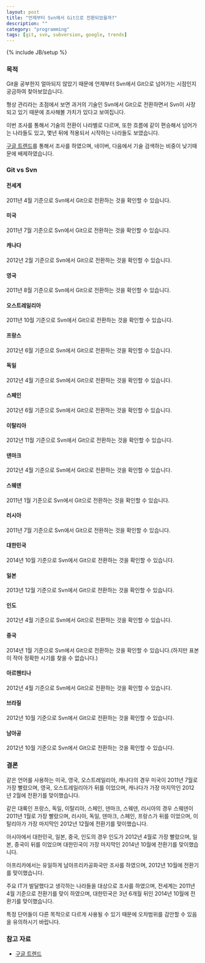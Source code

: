 ```yaml
---
layout: post
title: "언제부터 Svn에서 Git으로 전환되었을까?"
description: ""
category: "programming"
tags: [git, svn, subversion, google, trends]
---
```

{% include JB/setup %}

### 목적

Git을 공부한지 얼마되지 않았기 때문에 언제부터 Svn에서 Git으로 넘어가는 시점인지 궁금하여 찾아보았습니다. 

형상 관리라는 초점에서 보면 과거의 기술인 Svn에서 Git으로 전환하면서 Svn이 사장되고 있기 때문에 조사해볼 가치가 있다고 보여집니다.

이번 조사를 통해서 기술의 전환이 나라별로 다르며, 또한 흐름에 같이 편승해서 넘어가는 나라들도 있고, 몇년 뒤에 적용되서 시작하는 나라들도 보였습니다.

[구글 트렌드](http://www.google.com/trends/)를 통해서 조사를 하였으며, 네이버, 다음에서 기술 검색하는 비중이 낮기때문에 배제하였습니다.

### Git vs Svn

#### 전세계

2011년 4월 기준으로 Svn에서 Git으로 전환하는 것을 확인할 수 있습니다.

<script type="text/javascript" src="//www.google.com/trends/embed.js?hl=ko&q=git,+svn,+subversion&cmpt=q&tz&tz&content=1&cid=TIMESERIES_GRAPH_0&export=5&w=500&h=330"></script>

#### 미국

2011년 7월 기준으로 Svn에서 Git으로 전환하는 것을 확인할 수 있습니다.

<script type="text/javascript" src="//www.google.com/trends/embed.js?hl=ko&q=git,+svn,+subversion&geo=US&cmpt=q&tz&tz&content=1&cid=TIMESERIES_GRAPH_0&export=5&w=500&h=330"></script>

#### 캐나다

2012년 2월 기준으로 Svn에서 Git으로 전환하는 것을 확인할 수 있습니다.

<script type="text/javascript" src="//www.google.com/trends/embed.js?hl=ko&q=git,+svn,+subversion&geo=CA&cmpt=q&tz&tz&content=1&cid=TIMESERIES_GRAPH_0&export=5&w=500&h=330"></script>

#### 영국

2011년 8월 기준으로 Svn에서 Git으로 전환하는 것을 확인할 수 있습니다.

<script type="text/javascript" src="//www.google.com/trends/embed.js?hl=ko&q=git,+svn,+subversion&geo=GB&cmpt=q&tz&tz&content=1&cid=TIMESERIES_GRAPH_0&export=5&w=500&h=330"></script>

#### 오스트레일리아

2011년 10월 기준으로 Svn에서 Git으로 전환하는 것을 확인할 수 있습니다.

<script type="text/javascript" src="//www.google.com/trends/embed.js?hl=ko&q=git,+svn,+subversion&geo=AU&cmpt=q&tz&tz&content=1&cid=TIMESERIES_GRAPH_0&export=5&w=500&h=330"></script>

#### 프랑스

2012년 6월 기준으로 Svn에서 Git으로 전환하는 것을 확인할 수 있습니다.

<script type="text/javascript" src="//www.google.com/trends/embed.js?hl=ko&q=git,+svn,+subversion&geo=FR&cmpt=q&tz&tz&content=1&cid=TIMESERIES_GRAPH_0&export=5&w=500&h=330"></script>

#### 독일

2012년 4월 기준으로 Svn에서 Git으로 전환하는 것을 확인할 수 있습니다.

<script type="text/javascript" src="//www.google.com/trends/embed.js?hl=ko&q=git,+svn,+subversion&geo=DE&cmpt=q&tz&tz&content=1&cid=TIMESERIES_GRAPH_0&export=5&w=500&h=330"></script>

#### 스페인

2012년 6월 기준으로 Svn에서 Git으로 전환하는 것을 확인할 수 있습니다.

<script type="text/javascript" src="//www.google.com/trends/embed.js?hl=ko&q=git,+svn,+subversion&geo=ES&cmpt=q&tz&tz&content=1&cid=TIMESERIES_GRAPH_0&export=5&w=500&h=330"></script>

#### 이탈리아

2012년 11월 기준으로 Svn에서 Git으로 전환하는 것을 확인할 수 있습니다.

<script type="text/javascript" src="//www.google.com/trends/embed.js?hl=ko&q=git,+svn,+subversion&geo=IT&cmpt=q&tz&tz&content=1&cid=TIMESERIES_GRAPH_0&export=5&w=500&h=330"></script>

#### 덴마크

2012년 4월 기준으로 Svn에서 Git으로 전환하는 것을 확인할 수 있습니다.

<script type="text/javascript" src="//www.google.com/trends/embed.js?hl=ko&q=git,+svn,+subversion&geo=DK&cmpt=q&tz&tz&content=1&cid=TIMESERIES_GRAPH_0&export=5&w=500&h=330"></script>

#### 스웨덴

2011년 1월 기준으로 Svn에서 Git으로 전환하는 것을 확인할 수 있습니다.

<script type="text/javascript" src="//www.google.com/trends/embed.js?hl=ko&q=git,+svn,+subversion&geo=SE&cmpt=q&tz&tz&content=1&cid=TIMESERIES_GRAPH_0&export=5&w=500&h=330"></script>

#### 러시아

2011년 7월 기준으로 Svn에서 Git으로 전환하는 것을 확인할 수 있습니다.

<script type="text/javascript" src="//www.google.com/trends/embed.js?hl=ko&q=git,+svn,+subversion&geo=RU&cmpt=q&tz&tz&content=1&cid=TIMESERIES_GRAPH_0&export=5&w=500&h=330"></script>

#### 대한민국

2014년 10월 기준으로 Svn에서 Git으로 전환하는 것을 확인할 수 있습니다.

<script type="text/javascript" src="//www.google.com/trends/embed.js?hl=ko&q=git,+svn,+subversion&geo=KR&cmpt=q&tz&tz&content=1&cid=TIMESERIES_GRAPH_0&export=5&w=500&h=330"></script>

#### 일본

2013년 12월 기준으로 Svn에서 Git으로 전환하는 것을 확인할 수 있습니다.

<script type="text/javascript" src="//www.google.com/trends/embed.js?hl=ko&q=git,+svn,+subversion&geo=JP&cmpt=q&tz&tz&content=1&cid=TIMESERIES_GRAPH_0&export=5&w=500&h=330"></script>

#### 인도

2012년 4월 기준으로 Svn에서 Git으로 전환하는 것을 확인할 수 있습니다.

<script type="text/javascript" src="//www.google.com/trends/embed.js?hl=ko&q=git,+svn,+subversion&geo=IN&cmpt=q&tz&tz&content=1&cid=TIMESERIES_GRAPH_0&export=5&w=500&h=330"></script>

#### 중국

2014년 1월 기준으로 Svn에서 Git으로 전환하는 것을 확인할 수 있습니다.(하지만 표본이 작아 정확한 시기를 찾을 수 없습니다.)

<script type="text/javascript" src="//www.google.com/trends/embed.js?hl=ko&q=git,+svn,+subversion&geo=CN&cmpt=q&tz&tz&content=1&cid=TIMESERIES_GRAPH_0&export=5&w=500&h=330"></script>

#### 아르헨티나

2012년 4월 기준으로 Svn에서 Git으로 전환하는 것을 확인할 수 있습니다.

<script type="text/javascript" src="//www.google.com/trends/embed.js?hl=ko&q=git,+svn,+subversion&geo=AR&cmpt=q&tz&tz&content=1&cid=TIMESERIES_GRAPH_0&export=5&w=500&h=330"></script>

#### 브라질

2012년 10월 기준으로 Svn에서 Git으로 전환하는 것을 확인할 수 있습니다.

<script type="text/javascript" src="//www.google.com/trends/embed.js?hl=ko&q=git,+svn,+subversion&geo=BR&cmpt=q&tz&tz&content=1&cid=TIMESERIES_GRAPH_0&export=5&w=500&h=330"></script>

#### 남아공

2012년 10월 기준으로 Svn에서 Git으로 전환하는 것을 확인할 수 있습니다.

<script type="text/javascript" src="//www.google.com/trends/embed.js?hl=ko&q=git,+svn,+subversion&geo=ZA&cmpt=q&tz&tz&content=1&cid=TIMESERIES_GRAPH_0&export=5&w=500&h=330"></script>

### 결론

같은 언어를 사용하는 미국, 영국, 오스트레일리아, 캐나다의 경우 미국이 2011년 7월로 가장 빨랐으며, 영국, 오스트레일리아가 뒤를 이었으며, 캐나다가 가장 마지막인 2012년 2월에 전환기를 맞이했습니다.

같은 대륙인 프랑스, 독일, 이탈리아, 스페인, 덴마크, 스웨덴, 러시아의 경우 스웨덴이 2011년 1월로 가장 빨랐으며, 러시아, 독일, 덴마크, 스페인, 프랑스가 뒤를 이었으며, 이탈리아가 가장 마지막인 2012년 12월에 전환기를 맞이했습니다.

아시아에서 대한민국, 일본, 중국, 인도의 경우 인도가 2012년 4월로 가장 빨랐으며, 일본, 중국이 뒤를 이었으며 대한민국이 가장 마지막인 2014년 10월에 전환기를 맞이했습니다.

아프리카에서는 유일하게 남아프리카공화국만 조사를 하였으며, 2012년 10월에 전환기를 맞이했습니다.

주요 IT가 발달했다고 생각하는 나라들을 대상으로 조사를 하였으며, 전세계는 2011년 4월 기준으로 전환기를 맞이 하였으며, 대한민국은 3년 6개월 뒤인 2014년 10월에 전환기를 맞이했습니다.

특정 단어들이 다른 목적으로 다르게 사용될 수 있기 때문에 오차범위를 감안할 수 있음을 유의하시기 바랍니다.

### 참고 자료

* [구글 트렌드](http://www.google.com/trends/)